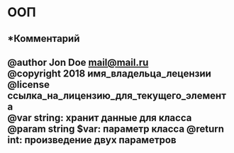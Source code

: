 ООП
===

*Комментарий
--
@author Jon Doe <mail@mail.ru> <br>
@copyright 2018 имя_владельца_лецензии <br>
@license ссылка_на_лицензию_для_текущего_элемента <br>
@var string: хранит данные для класса
@param string $var: параметр класса
@return int: произведение двух параметров
--